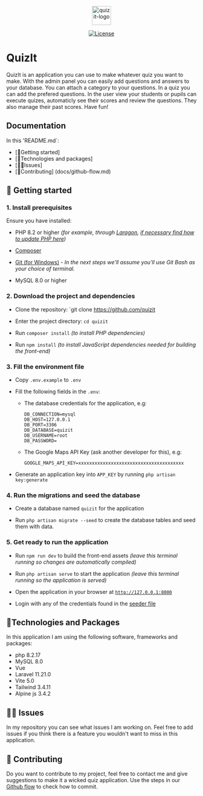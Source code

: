 <p align="center"><img src="quiz.jpg" alt="quizit-logo" width="50px" class="rounded-xl"></p>

<p align="center">
<a href="https://packagist.org/packages/laravel/framework"><img src="https://img.shields.io/packagist/l/laravel/framework" alt="License"></a>
</p>

# QuizIt 
QuizIt is an application you can use to make whatever quiz you want to make. With the admin panel you can easily add questions and answers to your database. You can attach a category to your questions. In a quiz you can add the prefered questions. 
In the user view your students or pupils can execute quizes, automaticly see their scores and review the questions. They also manage their past scores. Have fun!

## Documentation
In this 'README.md`:
* [🔰Getting started] 
* [🔧Technologies and packages]
* [😵‍💫Issues] 
* [🤗Contributing] (docs/github-flow.md)


## 🔰 Getting started
### 1. Install prerequisites

Ensure you have installed:

* PHP 8.2 or higher *(for example, through [Laragon](https://laragon.org/index.html), [if necessary find how to update PHP here](https://pen-y-fan.github.io/2023/01/15/how-to-update-the-php-version-in-laragon/))*

* [Composer](https://getcomposer.org/)

* [Git (for Windows)](https://gitforwindows.org/) - *In the next steps we'll assume you'll use Git Bash as your choice of terminal.*

* MySQL 8.0 or higher

### 2. Download the project and dependencies

- Clone the repository: `git clone https://github.com/quizit

- Enter the project directory: `cd quizit`

- Run `composer install` *(to install PHP dependencies)*

- Run `npm install` *(to install JavaScript dependencies needed for building the front-end)*

### 3. Fill the environment file

- Copy `.env.example` to `.env`

- Fill the following fields in the `.env`:

    - The database credentials for the application, e.g:
        ```
        DB_CONNECTION=mysql
        DB_HOST=127.0.0.1
        DB_PORT=3306
        DB_DATABASE=quizit
        DB_USERNAME=root
        DB_PASSWORD=
        ```

    - The Google Maps API Key (ask another developer for this), e.g:
        ```
        GOOGLE_MAPS_API_KEY=xxxxxxxxxxxxxxxxxxxxxxxxxxxxxxxxxxxxxxx
        ```

- Generate an application key into `APP_KEY` by running `php artisan key:generate`

### 4. Run the migrations and seed the database

- Create a database named `quizit` for the application

- Run `php artisan migrate --seed` to create the database tables and seed them with data.

### 5. Get ready to run the application

- Run `npm run dev` to build the front-end assets *(leave this terminal running so changes are automatically compiled)*

- Run `php artisan serve` to start the application *(leave this terminal running so the application is served)*

- Open the application in your browser at [`http://127.0.0.1:8000`](http://127.0.0.1:8000)

- Login with any of the credentials found in the [seeder file](database/seeders/DatabaseSeeder.php)


## 🔧Technologies and Packages
In this application I am using the following software, frameworks and packages:
- php 8.2.17
- MySQL 8.0
- Vue
- Laravel 11.21.0
- Vite 5.0
- Tailwind 3.4.11
- Alpine js 3.4.2

## 😵‍💫 Issues
In my repository you can see what issues I am working on. Feel free to add issues if you think there is a feature you wouldn't want to miss in this application.

## 🤗 Contributing
Do you want to contribute to my project, feel free to contact me and give suggestions to make it a wicked quiz application.
Use the steps in our <a href="docs/images/github-flow.md">Github flow</a> to check how to commit.

